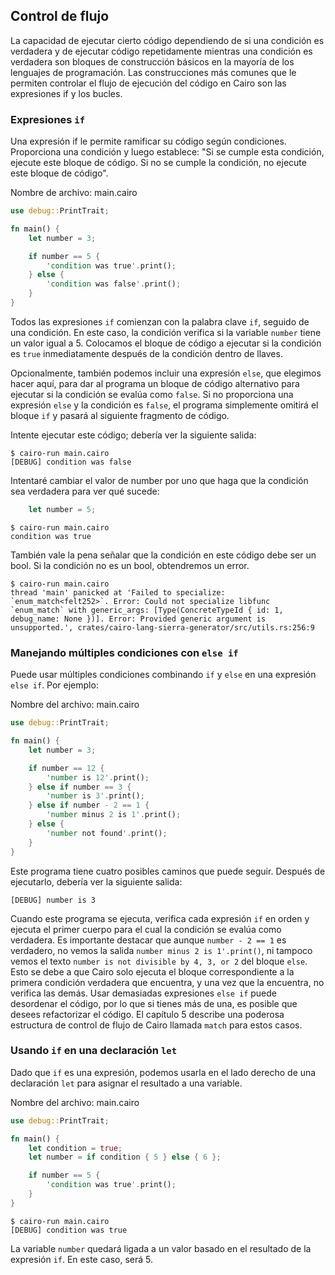 ## Control de flujo

La capacidad de ejecutar cierto código dependiendo de si una condición es verdadera y de ejecutar código repetidamente mientras una condición es verdadera son bloques de construcción básicos en la mayoría de los lenguajes de programación. Las construcciones más comunes que le permiten controlar el flujo de ejecución del código en Cairo son las expresiones if y los bucles.

### Expresiones `if`

Una expresión if le permite ramificar su código según condiciones. Proporciona una condición y luego establece: "Si se cumple esta condición, ejecute este bloque de código. Si no se cumple la condición, no ejecute este bloque de código".

<span class="filename">Nombre de archivo: main.cairo</span>

```rust
use debug::PrintTrait;

fn main() {
    let number = 3;

    if number == 5 {
        'condition was true'.print();
    } else {
        'condition was false'.print();
    }
}
```

Todos las expresiones `if` comienzan con la palabra clave `if`, seguido de una condición. En este caso, la condición verifica si la variable `number` tiene un valor igual a 5. Colocamos el bloque de código a ejecutar si la condición es `true` inmediatamente después de la condición dentro de llaves.

Opcionalmente, también podemos incluir una expresión `else`, que elegimos hacer aquí, para dar al programa un bloque de código alternativo para ejecutar si la condición se evalúa como `false`. Si no proporciona una expresión `else` y la condición es `false`, el programa simplemente omitirá el bloque `if` y pasará al siguiente fragmento de código.

Intente ejecutar este código; debería ver la siguiente salida:

```console
$ cairo-run main.cairo
[DEBUG]	condition was false
```

Intentaré cambiar el valor de number por uno que haga que la condición sea verdadera para ver qué sucede:

```rust
    let number = 5;
```

```console
$ cairo-run main.cairo
condition was true
```

También vale la pena señalar que la condición en este código debe ser un bool. Si la condición no es un bool, obtendremos un error.

```console
$ cairo-run main.cairo
thread 'main' panicked at 'Failed to specialize: `enum_match<felt252>`. Error: Could not specialize libfunc `enum_match` with generic_args: [Type(ConcreteTypeId { id: 1, debug_name: None })]. Error: Provided generic argument is unsupported.', crates/cairo-lang-sierra-generator/src/utils.rs:256:9
```

### Manejando múltiples condiciones con `else if`

Puede usar múltiples condiciones combinando `if` y `else` en una expresión `else if`. Por ejemplo:

<span class="filename">Nombre del archivo: main.cairo</span>

```rust
use debug::PrintTrait;

fn main() {
    let number = 3;

    if number == 12 {
        'number is 12'.print();
    } else if number == 3 {
        'number is 3'.print();
    } else if number - 2 == 1 {
        'number minus 2 is 1'.print();
    } else {
        'number not found'.print();
    }
}
```

Este programa tiene cuatro posibles caminos que puede seguir. Después de ejecutarlo, debería ver la siguiente salida:

```console
[DEBUG]	number is 3
```

Cuando este programa se ejecuta, verifica cada expresión `if` en orden y ejecuta el primer cuerpo para el cual la condición se evalúa como verdadera. Es importante destacar que aunque `number - 2 == 1` es verdadero, no vemos la salida `number minus 2 is 1'.print()`, ni tampoco vemos el texto `number is not divisible by 4, 3, or 2` del bloque `else`. Esto se debe a que Cairo solo ejecuta el bloque correspondiente a la primera condición verdadera que encuentra, y una vez que la encuentra, no verifica las demás. Usar demasiadas expresiones `else if` puede desordenar el código, por lo que si tienes más de una, es posible que desees refactorizar el código. El capítulo 5 describe una poderosa estructura de control de flujo de Cairo llamada `match` para estos casos.

### Usando `if` en una declaración `let`

Dado que `if` es una expresión, podemos usarla en el lado derecho de una declaración `let` para asignar el resultado a una variable.

<span class="filename">Nombre del archivo: main.cairo</span>

```rust
use debug::PrintTrait;

fn main() {
    let condition = true;
    let number = if condition { 5 } else { 6 };

    if number == 5 {
        'condition was true'.print();
    }
}
```

```console
$ cairo-run main.cairo
[DEBUG]	condition was true
```

La variable `number` quedará ligada a un valor basado en el resultado de la expresión `if`. En este caso, será 5.
